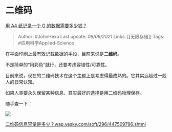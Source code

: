 # 二维码
[用 A4 纸记录一个 G 的数据需要多少钱？](https://www.zhihu.com/question/483838337/answer/2106843482)

> Author: #JohnHexa 
Last update: *08/09/2021* 
Links: [[无限存储]]
Tags: #应用科学Applied-Science 

在平面印刷上最有效记载数据的手段，目前来说是**二维码**。

不是简单的“用彩色”就行，还要考虑容错性/可靠性。

目前来说，现在的二维码技术在这个主题上是考虑得最成熟的。它其实远超过一般人的日常认知。

如果人类要永久保留某种信息，其实最好的选择是用二维码物理保存。

  

随手查一下：

![](https://pic2.zhimg.com/50/v2-98ca652dad720ea017469f0b4b33bdc3_720w.jpg?source=1940ef5c)

  

[二维码信息容量是多少？​wap.yesky.com/soft/296/447509796.shtml](https://link.zhihu.com/?target=http%3A//wap.yesky.com/soft/296/447509796.shtml)

  
